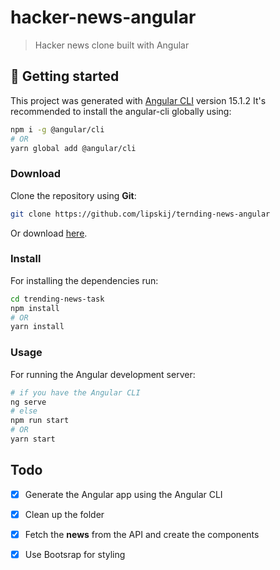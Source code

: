 # hacker-news-angular

> Hacker news clone built with Angular

## 🚀 Getting started

This project was generated with [Angular CLI](https://github.com/angular/angular-cli) version 15.1.2 It's recommended to install the angular-cli globally using:

```bash
npm i -g @angular/cli
# OR
yarn global add @angular/cli
```

### Download

Clone the repository using **Git**:
```bash
git clone https://github.com/lipskij/ternding-news-angular
```
Or download [here](https://github.com/lipskij/ternding-news-angular/archive/develop.zip).

### Install

For installing the dependencies run:

```sh
cd trending-news-task
npm install
# OR
yarn install
```

### Usage

For running the Angular development server:

```sh
# if you have the Angular CLI
ng serve
# else 
npm run start
# OR
yarn start
```

## Todo

- [x] Generate the Angular app using the Angular CLI
- [x] Clean up the folder
- [x] Fetch the **news** from the API and create the components
- [x] Use Bootsrap for styling

